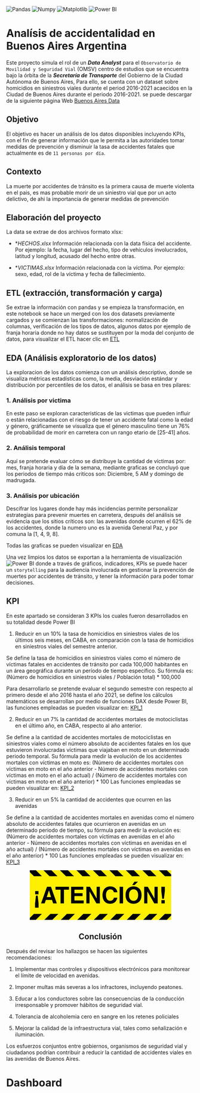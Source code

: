 ![Pandas](https://img.shields.io/badge/-Pandas-333333?style=flat&logo=pandas)
![Numpy](https://img.shields.io/badge/-Numpy-333333?style=flat&logo=numpy)
![Matplotlib](https://img.shields.io/badge/-Matplotlib-333333?style=flat&logo=matplotlib)
![Power BI](https://img.shields.io/badge/-Power%20BI-333333?style=flat&logo=powerbi&logoColor=white)

# Analísis de accidentalidad en Buenos Aires Argentina

Este proyecto simula el rol de un ***Data Analyst*** para el `Observatorio de Movilidad y Seguridad Vial` (OMSV) centro de estudios que se encuentra bajo la órbita de la ***Secretaría de Transporte*** del Gobierno de la Ciudad Autónoma de Buenos Aires, Para ello, se cuenta con un dataset sobre homicidios en siniestros viales durante el period 2016-2021 acaecidos en la Ciudad de Buenos Aires durante el periodo 2016-2021. se puede descargar de la siguiente página Web [Buenos Aires Data](https://data.buenosaires.gob.ar/dataset/victimas-siniestros-viales)

## Objetivo

El objetivo es hacer un análisis de los datos disponibles incluyendo KPIs, con el fin de generar información que le permita a las autoridades tomar medidas de prevención y disminuir la tasa de accidentes fatales que actualmente es de `11 personas por día`.

## Contexto

La muerte por accidentes de tránsito es la primera causa de muerte violenta en el pais, es mas probable morir de un siniestro vial que por un acto delictivo, de ahi la importancia de generar medidas de prevención

## Elaboración del proyecto

La data se extrae de dos archivos formato xlsx:  

*  **HECHOS.xlsx*   Información relacionada con la data física del accidente. Por ejemplo: la fecha, lugar del hecho, tipo de vehículos involucrados, latitud y longitud, acusado del hecho entre otras.

*  **VICTIMAS.xlsx*   Información relacionada con la víctima. Por ejemplo: sexo, edad, rol de la víctima y fecha de fallecimiento.

## ETL (extracción, transformación y carga)

Se extrae la información con pandas y se empieza la transformación, en este notebook se hace un merged con los dos datasets previamente cargados y se comienzan las transformaciones: normalización de columnas, verificación de los tipos de datos, algunos datos por ejemplo de franja horaria donde no hay datos se sustituyen por la moda del conjunto de datos, para visualizar el ETL hacer clic en [ETL](ETL.ipynb)

## EDA (Análisis exploratorio de los datos)

La exploracion de los datos comienza con un análisis descriptivo, donde se visualiza métricas estadísticas como, la media, desviación estándar y distribución por percentiles de los datos, el análisis se basa en tres pilares:

### 1. Análisis por victima

En este paso se exploran caracteristicas de las victimas que pueden influir o están relacionadas con el riesgo de tener un accidente fatal como la edad y género, gráficamente se visualiza que el género masculino tiene un 76% de probabilidad de morir en carretera con un rango etario de [25-41] años.


### 2. Análisis temporal

Aquí se pretende evaluar cómo se distribuye la cantidad de víctimas por: mes, franja horaria y día de la semana, mediante graficas se concluyó que los periodos de tiempo más criticos son: Diciembre, 5 AM y domingo de madrugada.

### 3. Análisis por ubicación

Descifrar los lugares donde hay más incidencias permite personalizar estrategias para prevenir muertes en carretera, después del análisis se evidencia que los sitios críticos son: las avenidas donde ocurren el 62% de los accidentes, donde la numero uno es la avenida General Paz, y por comuna la [1, 4, 9, 8].

Todas las graficas se pueden visualizar en [EDA](EDA.ipynb) 

Una vez limpios los datos se exportan a la herramienta de visualización ![Power BI](https://img.shields.io/badge/-Power%20BI-F2C811?style=flat&logo=powerbi&logoColor=white)
donde a través de gráficos, indicadores, KPIs se puede hacer un `storytelling` para la audiencia involucrada en gestionar la prevención de muertes por accidentes de tránsito, y tener la información para poder tomar decisiones.

## KPI

En este apartado se consideran 3 KPIs los cuales fueron desarrollados en su totalidad desde Power BI

1. Reducir en un 10% la tasa de homicidios en siniestros viales de los últimos seis meses, en CABA, en comparación con la tasa de homicidios en siniestros viales del semestre anterior.
 
Se define la tasa de homicidios en siniestros viales como el número de víctimas fatales en accidentes de tránsito por cada 100,000 habitantes en un área geográfica durante un período de tiempo específico. Su fórmula es: (Número de homicidios en siniestros viales / Población total) * 100,000

Para desarrollarlo se pretende evaluar el segundo semestre con respecto al primero desde el año 2016 hasta el año 2021, se define  los cálculos matemáticos se desarrollan por medio de funciones DAX desde Power BI, las funciones empleadas se pueden visualizar en: [KPI_1](imagenes/kpi_1.png)


2. Reducir en un 7% la cantidad de accidentes mortales de motociclistas en el último año, en CABA, respecto al año anterior.

Se define a la cantidad de accidentes mortales de motociclistas en siniestros viales como el número absoluto de accidentes fatales en los que estuvieron involucradas víctimas que viajaban en moto en un determinado periodo temporal. Su fórmula para medir la evolución de los accidentes mortales con víctimas en moto es: (Número de accidentes mortales con víctimas en moto en el año anterior - Número de accidentes mortales con víctimas en moto en el año actual) / (Número de accidentes mortales con víctimas en moto en el año anterior) * 100
Las funciones empleadas se pueden visualizar en: [KPI_2](imagenes/kpi_2.png)

3. Reducir en un 5% la cantidad de accidentes que ocurren en las avenidas

Se define a la cantidad de accidentes mortales en avenidas como el número absoluto de accidentes fatales que ocurrieron en avenidas en un determinado periodo de tiempo, su fórmula para medir la evolución es: (Número de accidentes mortales con víctimas en avenidas en el año anterior - Número de accidentes mortales con víctimas en avenidas en el año actual) / (Número de accidentes mortales con víctimas en avenidas en el año anterior) * 100
Las funciones empleadas se pueden visualizar en:  [KPI_3](imagenes/kpi_3.png)


<div align="center">

![Imagen](imagenes/atencion..jpg)
## Conclusión
</div>

Después del revisar los hallazgos se hacen las siguientes recomendaciones: 

1. Implementar mas controles y dispositivos electrónicos para monitorear el límite de velocidad en avenidas.

2. Imponer multas más severas a los infractores, incluyendo peatones.

3. Educar a los conductores sobre las consecuencias de la conducción irresponsable y promover hábitos de seguridad vial.

4. Tolerancia de alcoholemia cero en sangre en los retenes policiales

5. Mejorar la calidad de la infraestructura vial, tales como señalización e iluminación.



Los esfuerzos conjuntos entre gobiernos, organismos de seguridad vial y ciudadanos podrían contribuir a reducir la cantidad de accidentes viales en las avenidas de Buenos Aires.


# Dashboard



